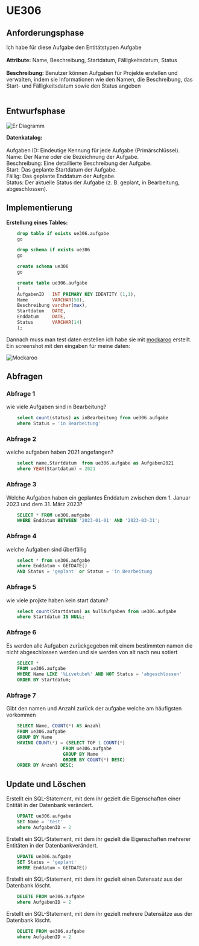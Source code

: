 # UE306

## Anforderungsphase

Ich habe für diese Aufgabe den Entitätstypen Aufgabe <br></br>
**Attribute:** Name, Beschreibung, Startdatum, Fälligkeitsdatum, Status <br></br>
**Beschreibung:** Benutzer können Aufgaben für Projekte erstellen und verwalten, indem sie Informationen wie den Namen,
die Beschreibung, das Start- und Fälligkeitsdatum sowie den Status angeben <br></br>

## Entwurfsphase

<img  src="images\img.png"  alt="Er Diagramm"/>

**Datenkatalog:** <br></br>
Aufgaben ID: Eindeutige Kennung für jede Aufgabe (Primärschlüssel).<br>
Name: Der Name oder die Bezeichnung der Aufgabe.<br>
Beschreibung: Eine detaillierte Beschreibung der Aufgabe.<br>
Start: Das geplante Startdatum der Aufgabe.<br>
Fällig: Das geplante Enddatum der Aufgabe.<br>
Status: Der aktuelle Status der Aufgabe (z. B. geplant, in Bearbeitung, abgeschlossen).<br>

## Implementierung

**Erstellung eines Tables:**

```SQL
    drop table if exists ue306.aufgabe
    go

    drop schema if exists ue306
    go

    create schema ue306
    go

    create table ue306.aufgabe
    (
    AufgabenID   INT PRIMARY KEY IDENTITY (1,1),
    Name         VARCHAR(50),
    Beschreibung varchar(max),
    Startdatum   DATE,
    Enddatum     DATE,
    Status       VARCHAR(14)
    );
```

Dannach muss man test daten erstellen ich habe sie mit [mockaroo](https://www.mockaroo.com/) erstellt. <br>
Ein screenshot mit den eingaben für meine daten:

<img src="mockaroo.png" alt="Mockaroo"/>

## Abfragen

### Abfrage 1

wie viele Aufgaben sind in Bearbeitung?

```SQL
    select count(status) as inBearbeitung from ue306.aufgabe
    where Status = 'in Bearbeitung'
```

### Abfrage 2

welche aufgaben haben 2021 angefangen?

```SQL
    select name,Startdatum  from ue306.aufgabe as Aufgaben2021
    where YEAR(Startdatum) = 2021

```

### Abfrage 3

Welche Aufgaben haben ein geplantes Enddatum zwischen dem 1. Januar 2023 und dem 31. März 2023?

```SQL
    SELECT * FROM ue306.aufgabe
    WHERE Enddatum BETWEEN '2023-01-01' AND '2023-03-31';
```

### Abfrage 4

welche Aufgaben sind überfällig

```SQL
    select * from ue306.aufgabe
    where Enddatum < GETDATE()
    AND Status = 'geplant' or Status = 'in Bearbeitung
```

### Abfrage 5

wie viele projkte haben kein start datum?

```SQL
    select count(Startdatum) as NullAufgaben from ue306.aufgabe
    where Startdatum IS NULL;
```

### Abfrage 6

Es werden alle Aufgaben zurückgegeben mit einem bestimmten namen die nicht abgeschlossen werden und sie werden von alt
nach neu sotiert

```SQL
    SELECT *
    FROM ue306.aufgabe
    WHERE Name LIKE '%Livetube%' AND NOT Status = 'abgeschlossen'
    ORDER BY Startdatum;
```

### Abfrage 7

Gibt den namen und Anzahl zurück der aufgabe welche am häufigsten vorkommen

```SQL
    SELECT Name, COUNT(*) AS Anzahl
    FROM ue306.aufgabe
    GROUP BY Name
    HAVING COUNT(*) = (SELECT TOP 1 COUNT(*)
                     FROM ue306.aufgabe
                     GROUP BY Name
                     ORDER BY COUNT(*) DESC)
    ORDER BY Anzahl DESC;
```

## Update und Löschen

Erstellt ein SQL-Statement, mit dem ihr gezielt die Eigenschaften einer Entität in der Datenbank verändert.
```SQL
    UPDATE ue306.aufgabe
    SET Name = 'test'
    where AufgabenID = 2
```
Erstellt ein SQL-Statement, mit dem ihr gezielt die Eigenschaften mehrerer Entitäten in der Datenbankverändert.
```SQL
    UPDATE ue306.aufgabe
    SET Status = 'geplant'
    WHERE Enddatum < GETDATE()
```
Erstellt ein SQL-Statement, mit dem ihr gezielt einen Datensatz aus der Datenbank löscht.
```SQL
    DELETE FROM ue306.aufgabe
    where AufgabenID = 2
```
Erstellt ein SQL-Statement, mit dem ihr gezielt mehrere Datensätze aus der Datenbank löscht.
```SQL
    DELETE FROM ue306.aufgabe
    where AufgabenID = 2
```
